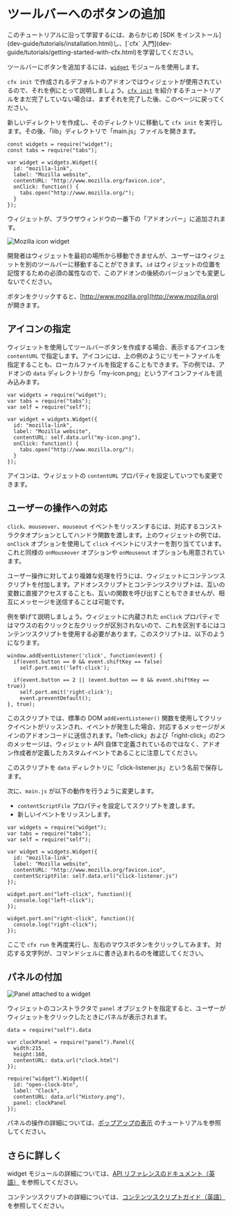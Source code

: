 <!-- This Source Code Form is subject to the terms of the Mozilla Public
   - License, v. 2.0. If a copy of the MPL was not distributed with this
   - file, You can obtain one at http://mozilla.org/MPL/2.0/. -->

# ツールバーへのボタンの追加 #

<span class="aside">
このチュートリアルに沿って学習するには、あらかじめ [SDK をインストール](dev-guide/tutorials/installation.html)し、[`cfx` 入門](dev-guide/tutorials/getting-started-with-cfx.html)を学習してください。
</span>

ツールバーにボタンを追加するには、[`widget`](packages/addon-kit/widget.html) モジュールを使用します。

`cfx init` で作成されるデフォルトのアドオンではウィジェットが使用されているので、それを例にとって説明しましょう。[`cfx init`](dev-guide/tutorials/getting-started-with-cfx.html#cfx-init) を紹介するチュートリアルをまだ完了していない場合は、まずそれを完了した後、このページに戻ってください。

新しいディレクトリを作成し、そのディレクトリに移動して `cfx init` を実行します。その後、「lib」ディレクトリで「main.js」ファイルを開きます。

    const widgets = require("widget");
    const tabs = require("tabs");

    var widget = widgets.Widget({
      id: "mozilla-link",
      label: "Mozilla website",
      contentURL: "http://www.mozilla.org/favicon.ico",
      onClick: function() {
        tabs.open("http://www.mozilla.org/");
      }
    });

ウィジェットが、ブラウザウィンドウの一番下の「アドオンバー」に追加されます。

<img class="image-right" src="static-files/media/screenshots/widget-mozilla.png"
alt="Mozilla icon widget" />

開発者はウィジェットを最初の場所から移動できませんが、ユーザーはウィジェットを別のツールバーに移動することができます。`id` はウィジェットの位置を記憶するための必須の属性なので、このアドオンの後続のバージョンでも変更しないでください。

ボタンをクリックすると、[http://www.mozilla.org](http://www.mozilla.org) が開きます。

<div style="clear:both"></div>

## アイコンの指定 ##

ウィジェットを使用してツールバーボタンを作成する場合、表示するアイコンを `contentURL` で指定します。アイコンには、上の例のようにリモートファイルを指定することも、ローカルファイルを指定することもできます。下の例では、アドオンの `data` ディレクトリから「my-icon.png」というアイコンファイルを読み込みます。

    var widgets = require("widget");
    var tabs = require("tabs");
    var self = require("self");

    var widget = widgets.Widget({
      id: "mozilla-link",
      label: "Mozilla website",
      contentURL: self.data.url("my-icon.png"),
      onClick: function() {
        tabs.open("http://www.mozilla.org/");
      }
    });

アイコンは、ウィジェットの `contentURL` プロパティを設定していつでも変更できます。

## ユーザーの操作への対応 ##

`click`、`mouseover`、`mouseout` イベントをリッスンするには、対応するコンストラクタオプションとしてハンドラ関数を渡します。上のウィジェットの例では、`onClick` オプションを使用して `click` イベントにリスナーを割り当てています。これと同様の `onMouseover` オプションや `onMouseout` オプションも用意されています。

ユーザー操作に対してより複雑な処理を行うには、ウィジェットにコンテンツスクリプトを付加します。アドオンスクリプトとコンテンツスクリプトは、互いの変数に直接アクセスすることも、互いの関数を呼び出すこともできませんが、相互にメッセージを送信することは可能です。

例を挙げて説明しましょう。ウィジェットに内蔵された `onClick` プロパティではマウスの右クリックと左クリックが区別されないので、これを区別するにはコンテンツスクリプトを使用する必要があります。このスクリプトは、以下のようになります。

    window.addEventListener('click', function(event) {
      if(event.button == 0 && event.shiftKey == false)
        self.port.emit('left-click');

      if(event.button == 2 || (event.button == 0 && event.shiftKey == true))
        self.port.emit('right-click');
        event.preventDefault();
    }, true);

このスクリプトでは、標準の DOM `addEventListener()` 関数を使用してクリックイベントがリッスンされ、イベントが発生した場合、対応するメッセージがメインのアドオンコードに送信されます。「left-click」および「right-click」の2つのメッセージは、ウィジェット API 自体で定義されているのではなく、アドオン作成者が定義したカスタムイベントであることに注意してください。

このスクリプトを `data` ディレクトリに「click-listener.js」という名前で保存します。

次に、`main.js` が以下の動作を行うように変更します。

<ul>
<li><code>contentScriptFile</code> プロパティを設定してスクリプトを渡します。</li>

<li>新しいイベントをリッスンします。</li>
</ul>

    var widgets = require("widget");
    var tabs = require("tabs");
    var self = require("self");

    var widget = widgets.Widget({
      id: "mozilla-link",
      label: "Mozilla website",
      contentURL: "http://www.mozilla.org/favicon.ico",
      contentScriptFile: self.data.url("click-listener.js")
    });

    widget.port.on("left-click", function(){
      console.log("left-click");
    });

    widget.port.on("right-click", function(){
      console.log("right-click");
    });

ここで `cfx run` を再度実行し、左右のマウスボタンをクリックしてみます。
対応する文字列が、コマンドシェルに書き込まれるのを確認してください。

## パネルの付加 ##

<!-- The icon the widget displays, shown in the screenshot, is taken from the
Circular icon set, http://prothemedesign.com/circular-icons/ which is made
available under the Creative Commons Attribution 2.5 Generic License:	
http://creativecommons.org/licenses/by/2.5/ -->

<img class="image-right" src="static-files/media/screenshots/widget-panel-clock.png"
alt="Panel attached to a widget">

ウィジェットのコンストラクタで `panel` オブジェクトを指定すると、ユーザーがウィジェットをクリックしたときにパネルが表示されます。

    data = require("self").data

    var clockPanel = require("panel").Panel({
      width:215,
      height:160,
      contentURL: data.url("clock.html")
    });

    require("widget").Widget({
      id: "open-clock-btn",
      label: "Clock",
      contentURL: data.url("History.png"),
      panel: clockPanel
    });

パネルの操作の詳細については、[ポップアップの表示](dev-guide/tutorials/display-a-popup.html) のチュートリアルを参照してください。

## さらに詳しく ##

widget モジュールの詳細については、[API リファレンスのドキュメント（英語）](packages/addon-kit/widget.html) を参照してください。

コンテンツスクリプトの詳細については、[コンテンツスクリプトガイド（英語）](dev-guide/guides/content-scripts/index.html)を参照してください。
